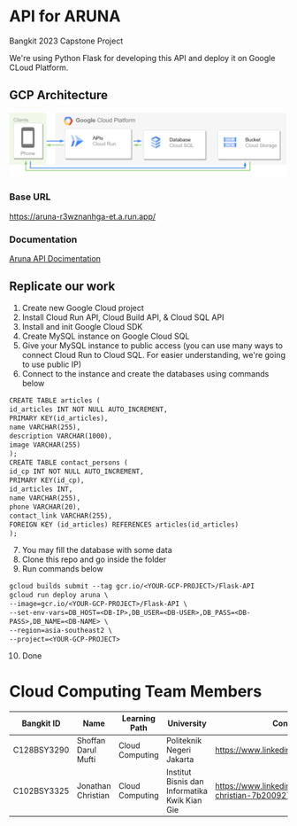 # API for ARUNA

Bangkit 2023 Capstone Project <br>

We're using Python Flask for developing this API and deploy it on Google CLoud Platform.

## GCP Architecture
![gcp_architecture](assets/gcp-architecture.png)

### Base URL
https://aruna-r3wznanhga-et.a.run.app/

### Documentation
[Aruna API Docimentation](https://pandarl.notion.site/Aruna-API-Documentation-c63074cec06241ef870e79f623ce5f86?pvs=4)

## Replicate our work

1. Create new Google Cloud project
2. Install Cloud Run API, Cloud Build API, & Cloud SQL API
3. Install and init Google Cloud SDK
4. Create MySQL instance on Google Cloud SQL
5. Give your MySQL instance to public access (you can use many ways to connect Cloud Run to Cloud SQL. For easier understanding, we're going to use public IP)
6. Connect to the instance and create the databases using commands below
```plaintext
CREATE TABLE articles (
id_articles INT NOT NULL AUTO_INCREMENT,
PRIMARY KEY(id_articles),
name VARCHAR(255),
description VARCHAR(1000),
image VARCHAR(255)
);
CREATE TABLE contact_persons (
id_cp INT NOT NULL AUTO_INCREMENT,
PRIMARY KEY(id_cp),
id_articles INT,
name VARCHAR(255),
phone VARCHAR(20),
contact_link VARCHAR(255),
FOREIGN KEY (id_articles) REFERENCES articles(id_articles)
);
```
7. You may fill the database with some data
8. Clone this repo and go inside the folder
9. Run commands below
```plaintext
gcloud builds submit --tag gcr.io/<YOUR-GCP-PROJECT>/Flask-API
gcloud run deploy aruna \
--image=gcr.io/<YOUR-GCP-PROJECT>/Flask-API \
--set-env-vars=DB_HOST=<DB-IP>,DB_USER=<DB-USER>,DB_PASS=<DB-PASS>,DB_NAME=<DB-NAME> \
--region=asia-southeast2 \
--project=<YOUR-GCP-PROJECT>
```
10. Done

# Cloud Computing Team Members

| Bangkit ID | Name | Learning Path | University | Contact |
| ----- | ----- | ----- | ----- | ----- |
|C128BSY3290|Shoffan Darul Mufti|Cloud Computing|Politeknik Negeri Jakarta|https://www.linkedin.com/in/shoffanda/|
|C102BSY3325|Jonathan Christian|Cloud Computing|Institut Bisnis dan Informatika Kwik Kian Gie|https://www.linkedin.com/in/jonathan-christian-7b2009272/|
